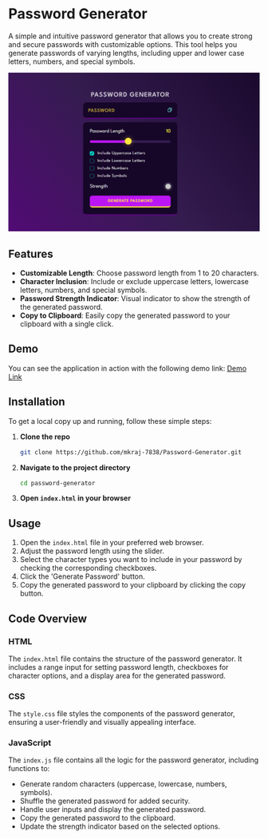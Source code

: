 # Password Generator

A simple and intuitive password generator that allows you to create strong and secure passwords with customizable options. This tool helps you generate passwords of varying lengths, including upper and lower case letters, numbers, and special symbols.

![Password-Generator-ScreenShot](image.png)

## Features

- **Customizable Length**: Choose password length from 1 to 20 characters.
- **Character Inclusion**: Include or exclude uppercase letters, lowercase letters, numbers, and special symbols.
- **Password Strength Indicator**: Visual indicator to show the strength of the generated password.
- **Copy to Clipboard**: Easily copy the generated password to your clipboard with a single click.

## Demo

You can see the application in action with the following demo link: [Demo Link](#)

## Installation

To get a local copy up and running, follow these simple steps:

1. **Clone the repo**
    ```sh
    git clone https://github.com/mkraj-7838/Password-Generator.git
    ```

2. **Navigate to the project directory**
    ```sh
    cd password-generator
    ```

3. **Open `index.html` in your browser**

## Usage

1. Open the `index.html` file in your preferred web browser.
2. Adjust the password length using the slider.
3. Select the character types you want to include in your password by checking the corresponding checkboxes.
4. Click the 'Generate Password' button.
5. Copy the generated password to your clipboard by clicking the copy button.

## Code Overview

### HTML

The `index.html` file contains the structure of the password generator. It includes a range input for setting password length, checkboxes for character options, and a display area for the generated password.

### CSS

The `style.css` file styles the components of the password generator, ensuring a user-friendly and visually appealing interface.

### JavaScript

The `index.js` file contains all the logic for the password generator, including functions to:
- Generate random characters (uppercase, lowercase, numbers, symbols).
- Shuffle the generated password for added security.
- Handle user inputs and display the generated password.
- Copy the generated password to the clipboard.
- Update the strength indicator based on the selected options.

